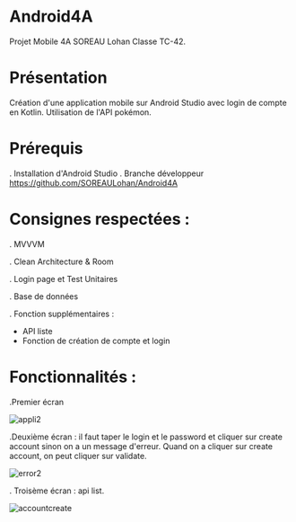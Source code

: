 # Android4A
Projet Mobile 4A SOREAU Lohan Classe TC-42.

# Présentation
Création d'une application mobile sur Android Studio avec login de compte en Kotlin.
Utilisation de l'API pokémon.

# Prérequis
. Installation d'Android Studio
. Branche développeur
https://github.com/SOREAULohan/Android4A

# Consignes respectées : 
. MVVVM

. Clean Architecture & Room

. Login page et Test Unitaires

. Base de données

. Fonction supplémentaires : 
  - API liste
  - Fonction de création de compte et login
  
 
 # Fonctionnalités :
 .Premier écran

![appli2](https://user-images.githubusercontent.com/65115009/103368944-2be14e80-4ac9-11eb-8a93-8eaef8a7bc8d.PNG)


.Deuxième écran : il faut taper le login et le password et cliquer sur create account sinon on a un message d'erreur. Quand on a cliquer sur create account, on peut cliquer sur validate.

![error2](https://user-images.githubusercontent.com/65115009/103368971-41ef0f00-4ac9-11eb-9705-cc606bad56d6.PNG)

. Troisème écran : api list.

![accountcreate](https://user-images.githubusercontent.com/65115009/103368975-43203c00-4ac9-11eb-846f-d6c59a9ac4d9.PNG)
